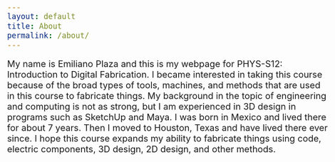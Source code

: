 ```yaml
---
layout: default
title: About
permalink: /about/
---
```


<body style="font-size: 20">My name is Emiliano Plaza and this is my webpage for PHYS-S12: Introduction to Digital Fabrication. I became interested in taking this course because of the broad types of tools, machines, and methods that are used in this course to fabricate things. My background in the topic of engineering and computing is not as strong, but I am experienced in 3D design in programs such as SketchUp and Maya. I was born in Mexico and lived there for about 7 years. Then I moved to Houston, Texas and have lived there ever since. I hope this course expands my ability to fabricate things using code, electric components, 3D design, 2D design, and other methods.</body>